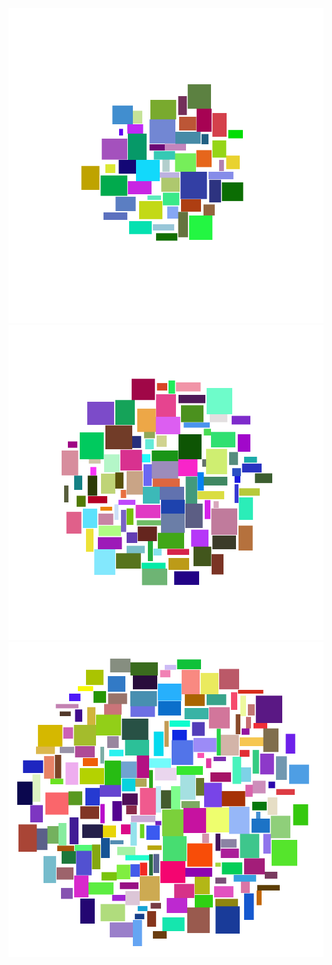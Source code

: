﻿![SampleWith50Tags](../TagsCloudVisualization/Samples/50_tags_cloud.png)
![SampleWith100Tags](../TagsCloudVisualization/Samples/100_tags_cloud.png)
![SampleWith200Tags](../TagsCloudVisualization/Samples/200_tags_cloud.png)
